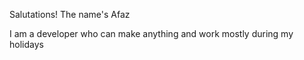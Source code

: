 Salutations! The name's Afaz

I am a developer who can make anything and work mostly during my holidays
